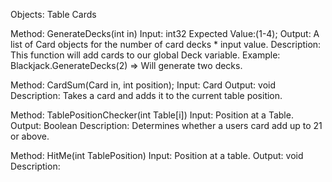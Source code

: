 Objects:
Table
Cards

Method: GenerateDecks(int in)
Input: int32 Expected Value:(1-4);
Output: A list of Card objects for the number of card decks * input value.
Description:
This function will add cards to our global Deck variable.
Example: Blackjack.GenerateDecks(2) => Will generate two decks.

Method: CardSum(Card in, int position);
Input: Card
Output: void
Description:
Takes a card and adds it to the current table position.

Method: TablePositionChecker(int Table[i])
Input: Position at a Table.
Output: Boolean
Description:
Determines whether a users card add up to 21 or above.

Method: HitMe(int TablePosition)
Input: Position at a table.
Output: void
Description:
